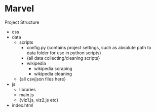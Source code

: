# Marvel

Project Structure
- css
- data
  - scripts
    - config.py (contains project settings, such as absolute path to data folder for use in python scripts)
    - {all data collecting/cleaning scripts}
    - wikipedia
        - wikipedia scraping
        - wikipedia cleaning
  - {all csv/json files here}
- js 
  - libraries
  - main.js
  - {viz1.js, viz2.js etc}
- index.html

  
